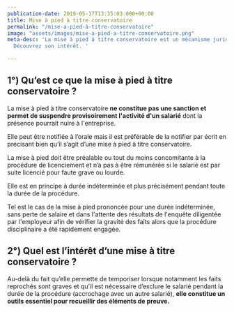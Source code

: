 ```yaml
---
publication-date: 2019-05-17T13:35:03.000+00:00
title: Mise à pied à titre conservatoire
permalink: "/mise-a-pied-à-titre-conservatoire"
image: "assets/images/mise-a-pied-a-titre-conservatoire.png"
meta-desc: 'La mise à pied à titre conservatoire est un mécanisme juridique particulier.
  Découvrez son intérêt. '

---
```

## 1°) Qu’est ce que la mise à pied à titre conservatoire ?

La mise à pied à titre conservatoire **ne constitue pas une sanction et permet de suspendre provisoirement l'activité d'un salarié** dont la présence pourrait nuire à l'entreprise.

Elle peut être notifiée à l’orale mais il est préférable de la notifier par écrit en précisant bien qu’il s’agit d’une mise à pied à titre conservatoire.

La mise à pied doit être préalable ou tout du moins concomitante à la procédure de licenciement et n’a pas à être rémunérée si le salarié est par suite licencié pour faute grave ou lourde.

Elle est en principe à durée indéterminée et plus précisément pendant toute la durée de la procédure.

Tel est le cas de la mise à pied prononcée pour une durée indéterminée, sans perte de salaire et dans l'attente des résultats de l'enquête diligentée par l'employeur afin de vérifier la gravité des faits alors que la procédure disciplinaire a été rapidement engagée.

## 2°) Quel est l’intérêt d’une mise à titre conservatoire ?

Au-delà du fait qu’elle permette de temporiser lorsque notamment les faits reprochés sont graves et qu’il est nécessaire d’exclure le salarié pendant la durée de la procédure (accrochage avec un autre salarié), **elle constitue un outils essentiel pour recueillir des éléments de preuve.**
